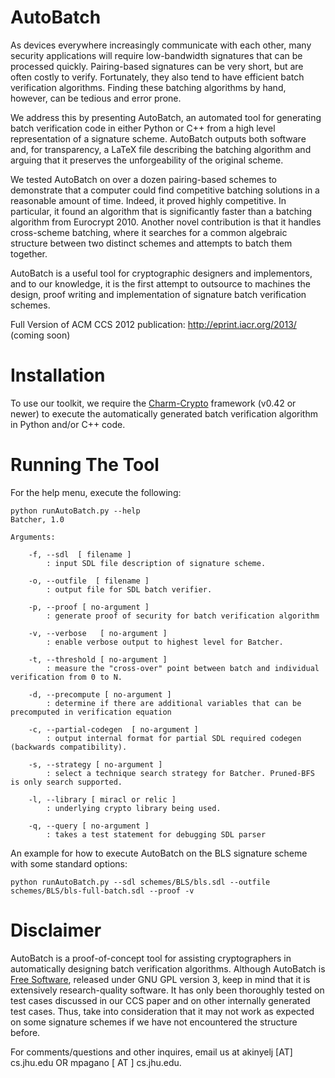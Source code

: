 AutoBatch
=========

As devices everywhere increasingly communicate with each other, many security applications will require low-bandwidth signatures that can be processed quickly. Pairing-based signatures can be very short, but are often costly to verify. Fortunately, they also tend to have efficient batch verification algorithms. Finding these batching algorithms by hand, however, can be tedious and error prone.

We address this by presenting AutoBatch, an automated tool for generating batch verification code in either Python or C++ from a high level representation of a signature scheme. AutoBatch outputs both software and, for transparency, a LaTeX file describing the batching algorithm and arguing that it preserves the unforgeability of the original scheme.

We tested AutoBatch on over a dozen pairing-based schemes to demonstrate that a computer could find competitive batching solutions in a reasonable amount of time. Indeed, it proved highly competitive. In particular, it found an algorithm that is significantly faster than a batching algorithm from Eurocrypt 2010. Another novel contribution is that it handles cross-scheme batching, where it searches for a common algebraic structure between two distinct schemes and attempts to batch them together.

AutoBatch is a useful tool for cryptographic designers and implementors, and to our knowledge, it is the first attempt to outsource to machines the design, proof writing and implementation of signature batch verification schemes.

Full Version of ACM CCS 2012 publication: http://eprint.iacr.org/2013/ (coming soon)

Installation
============

To use our toolkit, we require the [Charm-Crypto](https://github.com/jhuisi/charm/downloads) framework (v0.42 or newer) to execute the automatically generated batch verification algorithm in Python and/or C++ code.

Running The Tool
================

For the help menu, execute the following:

	python runAutoBatch.py --help
	Batcher, 1.0 
	
	Arguments: 
	
		-f, --sdl  [ filename ]
			: input SDL file description of signature scheme.
	
		-o, --outfile  [ filename ]
			: output file for SDL batch verifier.
	
		-p, --proof [ no-argument ]
			: generate proof of security for batch verification algorithm
	
		-v, --verbose   [ no-argument ]
			: enable verbose output to highest level for Batcher.
	
		-t, --threshold [ no-argument ]
			: measure the "cross-over" point between batch and individual verification from 0 to N.
	
		-d, --precompute [ no-argument ]
			: determine if there are additional variables that can be precomputed in verification equation
	
		-c, --partial-codegen  [ no-argument ]
			: output internal format for partial SDL required codegen (backwards compatibility).
	
		-s, --strategy [ no-argument ]
			: select a technique search strategy for Batcher. Pruned-BFS is only search supported.
	
		-l, --library [ miracl or relic ]
			: underlying crypto library being used.
	
		-q, --query [ no-argument ]
			: takes a test statement for debugging SDL parser
	

An example for how to execute AutoBatch on the BLS signature scheme with some standard options:

	python runAutoBatch.py --sdl schemes/BLS/bls.sdl --outfile schemes/BLS/bls-full-batch.sdl --proof -v

Disclaimer
==========

AutoBatch is a proof-of-concept tool for assisting cryptographers in automatically designing batch verification algorithms. Although AutoBatch is [Free Software](http://www.gnu.org/philosophy/free-sw.html), released under GNU GPL version 3, keep in mind that it is extensively research-quality software. It has only been thoroughly tested on test cases discussed in our CCS paper and on other internally generated test cases. Thus, take into consideration that it may not work as expected on some signature schemes if we have not encountered the structure before.

For comments/questions and other inquires, email us at akinyelj [AT] cs.jhu.edu OR mpagano [ AT ] cs.jhu.edu.
